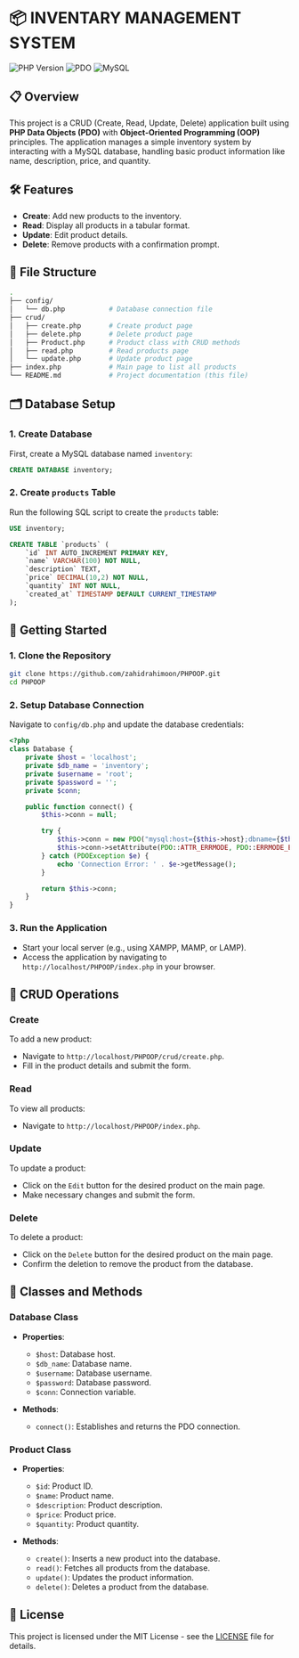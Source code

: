 # 📦 INVENTARY MANAGEMENT SYSTEM

![PHP Version](https://img.shields.io/badge/PHP-%3E%3D%207.4-777bb3.svg?style=flat-square&logo=php&logoColor=white)
![PDO](https://img.shields.io/badge/PDO-Enabled-green.svg?style=flat-square)
![MySQL](https://img.shields.io/badge/MySQL-%3E%3D%205.7-4479A1.svg?style=flat-square&logo=mysql&logoColor=white)

## 📋 Overview

This project is a CRUD (Create, Read, Update, Delete) application built using **PHP Data Objects (PDO)** with **Object-Oriented Programming (OOP)** principles. The application manages a simple inventory system by interacting with a MySQL database, handling basic product information like name, description, price, and quantity.

## 🛠️ Features

- **Create**: Add new products to the inventory.
- **Read**: Display all products in a tabular format.
- **Update**: Edit product details.
- **Delete**: Remove products with a confirmation prompt.

## 📂 File Structure

```bash
.
├── config/
│   └── db.php           # Database connection file
├── crud/
│   ├── create.php       # Create product page
│   ├── delete.php       # Delete product page
│   ├── Product.php      # Product class with CRUD methods
│   ├── read.php         # Read products page
│   └── update.php       # Update product page
├── index.php            # Main page to list all products
└── README.md            # Project documentation (this file)
```

## 🗂️ Database Setup

### 1. Create Database

First, create a MySQL database named `inventory`:

```sql
CREATE DATABASE inventory;
```

### 2. Create `products` Table

Run the following SQL script to create the `products` table:

```sql
USE inventory;

CREATE TABLE `products` (
    `id` INT AUTO_INCREMENT PRIMARY KEY,
    `name` VARCHAR(100) NOT NULL,
    `description` TEXT,
    `price` DECIMAL(10,2) NOT NULL,
    `quantity` INT NOT NULL,
    `created_at` TIMESTAMP DEFAULT CURRENT_TIMESTAMP
);
```

## 🚀 Getting Started

### 1. Clone the Repository

```bash
git clone https://github.com/zahidrahimoon/PHPOOP.git
cd PHPOOP
```

### 2. Setup Database Connection

Navigate to `config/db.php` and update the database credentials:

```php
<?php
class Database {
    private $host = 'localhost';
    private $db_name = 'inventory';
    private $username = 'root';
    private $password = '';
    private $conn;

    public function connect() {
        $this->conn = null;

        try {
            $this->conn = new PDO("mysql:host={$this->host};dbname={$this->db_name}", $this->username, $this->password);
            $this->conn->setAttribute(PDO::ATTR_ERRMODE, PDO::ERRMODE_EXCEPTION);
        } catch (PDOException $e) {
            echo 'Connection Error: ' . $e->getMessage();
        }

        return $this->conn;
    }
}
```

### 3. Run the Application

- Start your local server (e.g., using XAMPP, MAMP, or LAMP).
- Access the application by navigating to `http://localhost/PHPOOP/index.php` in your browser.

## 🔧 CRUD Operations

### Create

To add a new product:
- Navigate to `http://localhost/PHPOOP/crud/create.php`.
- Fill in the product details and submit the form.

### Read

To view all products:
- Navigate to `http://localhost/PHPOOP/index.php`.

### Update

To update a product:
- Click on the `Edit` button for the desired product on the main page.
- Make necessary changes and submit the form.

### Delete

To delete a product:
- Click on the `Delete` button for the desired product on the main page.
- Confirm the deletion to remove the product from the database.

## 🧩 Classes and Methods

### Database Class

- **Properties**:
  - `$host`: Database host.
  - `$db_name`: Database name.
  - `$username`: Database username.
  - `$password`: Database password.
  - `$conn`: Connection variable.

- **Methods**:
  - `connect()`: Establishes and returns the PDO connection.

### Product Class

- **Properties**:
  - `$id`: Product ID.
  - `$name`: Product name.
  - `$description`: Product description.
  - `$price`: Product price.
  - `$quantity`: Product quantity.

- **Methods**:
  - `create()`: Inserts a new product into the database.
  - `read()`: Fetches all products from the database.
  - `update()`: Updates the product information.
  - `delete()`: Deletes a product from the database.

## 📝 License

This project is licensed under the MIT License - see the [LICENSE](LICENSE) file for details.
